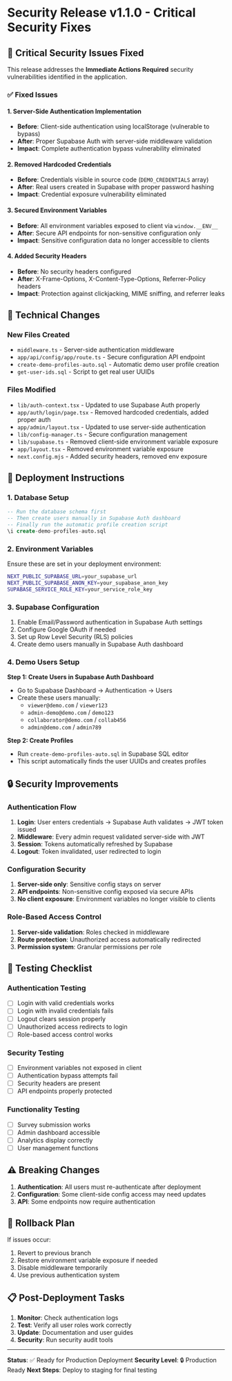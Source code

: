 # Security Release v1.1.0 - Critical Security Fixes

## 🚨 Critical Security Issues Fixed

This release addresses the **Immediate Actions Required** security vulnerabilities identified in the application.

### ✅ **Fixed Issues**

#### 1. **Server-Side Authentication Implementation**
- **Before**: Client-side authentication using localStorage (vulnerable to bypass)
- **After**: Proper Supabase Auth with server-side middleware validation
- **Impact**: Complete authentication bypass vulnerability eliminated

#### 2. **Removed Hardcoded Credentials**
- **Before**: Credentials visible in source code (`DEMO_CREDENTIALS` array)
- **After**: Real users created in Supabase with proper password hashing
- **Impact**: Credential exposure vulnerability eliminated

#### 3. **Secured Environment Variables**
- **Before**: All environment variables exposed to client via `window.__ENV__`
- **After**: Secure API endpoints for non-sensitive configuration only
- **Impact**: Sensitive configuration data no longer accessible to clients

#### 4. **Added Security Headers**
- **Before**: No security headers configured
- **After**: X-Frame-Options, X-Content-Type-Options, Referrer-Policy headers
- **Impact**: Protection against clickjacking, MIME sniffing, and referrer leaks

## 🔧 **Technical Changes**

### New Files Created
- `middleware.ts` - Server-side authentication middleware
- `app/api/config/app/route.ts` - Secure configuration API endpoint
- `create-demo-profiles-auto.sql` - Automatic demo user profile creation
- `get-user-ids.sql` - Script to get real user UUIDs

### Files Modified
- `lib/auth-context.tsx` - Updated to use Supabase Auth properly
- `app/auth/login/page.tsx` - Removed hardcoded credentials, added proper auth
- `app/admin/layout.tsx` - Updated to use server-side authentication
- `lib/config-manager.ts` - Secure configuration management
- `lib/supabase.ts` - Removed client-side environment variable exposure
- `app/layout.tsx` - Removed environment variable exposure
- `next.config.mjs` - Added security headers, removed env exposure

## 🚀 **Deployment Instructions**

### 1. **Database Setup**
```sql
-- Run the database schema first
-- Then create users manually in Supabase Auth dashboard
-- Finally run the automatic profile creation script
\i create-demo-profiles-auto.sql
```

### 2. **Environment Variables**
Ensure these are set in your deployment environment:
```bash
NEXT_PUBLIC_SUPABASE_URL=your_supabase_url
NEXT_PUBLIC_SUPABASE_ANON_KEY=your_supabase_anon_key
SUPABASE_SERVICE_ROLE_KEY=your_service_role_key
```

### 3. **Supabase Configuration**
1. Enable Email/Password authentication in Supabase Auth settings
2. Configure Google OAuth if needed
3. Set up Row Level Security (RLS) policies
4. Create demo users manually in Supabase Auth dashboard

### 4. **Demo Users Setup**
**Step 1: Create Users in Supabase Auth Dashboard**
- Go to Supabase Dashboard → Authentication → Users
- Create these users manually:
  - `viewer@demo.com` / `viewer123`
  - `admin-demo@demo.com` / `demo123`
  - `collaborator@demo.com` / `collab456`
  - `admin@demo.com` / `admin789`

**Step 2: Create Profiles**
- Run `create-demo-profiles-auto.sql` in Supabase SQL editor
- This script automatically finds the user UUIDs and creates profiles

## 🔒 **Security Improvements**

### Authentication Flow
1. **Login**: User enters credentials → Supabase Auth validates → JWT token issued
2. **Middleware**: Every admin request validated server-side with JWT
3. **Session**: Tokens automatically refreshed by Supabase
4. **Logout**: Token invalidated, user redirected to login

### Configuration Security
1. **Server-side only**: Sensitive config stays on server
2. **API endpoints**: Non-sensitive config exposed via secure APIs
3. **No client exposure**: Environment variables no longer visible to clients

### Role-Based Access Control
1. **Server-side validation**: Roles checked in middleware
2. **Route protection**: Unauthorized access automatically redirected
3. **Permission system**: Granular permissions per role

## 🧪 **Testing Checklist**

### Authentication Testing
- [ ] Login with valid credentials works
- [ ] Login with invalid credentials fails
- [ ] Logout clears session properly
- [ ] Unauthorized access redirects to login
- [ ] Role-based access control works

### Security Testing
- [ ] Environment variables not exposed in client
- [ ] Authentication bypass attempts fail
- [ ] Security headers are present
- [ ] API endpoints properly protected

### Functionality Testing
- [ ] Survey submission works
- [ ] Admin dashboard accessible
- [ ] Analytics display correctly
- [ ] User management functions

## ⚠️ **Breaking Changes**

1. **Authentication**: All users must re-authenticate after deployment
2. **Configuration**: Some client-side config access may need updates
3. **API**: Some endpoints now require authentication

## 🔄 **Rollback Plan**

If issues occur:
1. Revert to previous branch
2. Restore environment variable exposure if needed
3. Disable middleware temporarily
4. Use previous authentication system

## 📋 **Post-Deployment Tasks**

1. **Monitor**: Check authentication logs
2. **Test**: Verify all user roles work correctly
3. **Update**: Documentation and user guides
4. **Security**: Run security audit tools

---

**Status**: ✅ Ready for Production Deployment
**Security Level**: 🔒 Production Ready
**Next Steps**: Deploy to staging for final testing